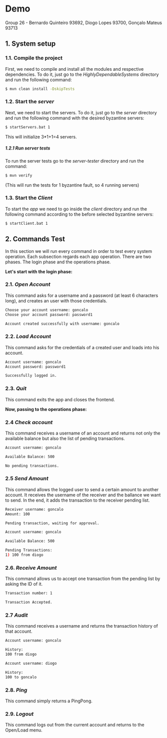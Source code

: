 # Demo

Group 26 - Bernardo Quinteiro 93692, Diogo Lopes 93700, Gonçalo Mateus 93713

## 1. System setup

### 1.1. Compile the project

First, we need to compile and install all the modules and respective dependencies.
To do it, just go to the *HighlyDependableSystems* directory and run the following command:

```sh
$ mvn clean install -DskipTests
```

### 1.2. Start the *server*

Next, we need to start the servers.
To do it, just go to the *server* directory and run the following command with the desired byzantine servers:

```sh
$ startServers.bat 1
```

This will initialize 3*1+1=4 servers.

##### 1.2.1 Run *server* tests
To run the server tests go to the *server-tester* directory and run the command:

```sh
$ mvn verify 
```
(This will run the tests for 1 byzantine fault, so 4 running servers)

### 1.3. Start the *Client*

To start the *app* we need to go inside the *client* directory and run the following command according to the before selected byzantine servers:

 ```sh
$ startClient.bat 1
```



## 2. Commands Test

In this section we will run every command in order to test every system operation.
Each subsection regards each app operation. 
There are two phases. The login phase and the operations phase.

**Let's start with the login phase:**

### 2.1. *Open Account*

This command asks for a username and a password (at least 6 characters long), and creates an user with those credentials.

```sh
Choose your account username: goncalo
Choose your account password: password1

Account created successfully with username: goncalo
```

### 2.2. *Load Account*

This command asks for the credentials of a created user and loads into his account.

```sh
Account username: goncalo
Account password: password1

Successfully logged in.
```

### 2.3. *Quit*

This command exits the app and closes the frontend.



**Now, passing to the operations phase:**

### 2.4 *Check account*

This command receives a username of an account and returns not only the available balance but also the list of pending transactions.

```sh
Account username: goncalo

Available Balance: 500

No pending transactions.
```


### 2.5 *Send Amount*

This command allows the logged user to send a certain amount to another account. It receives the username of the receiver and the ballance we want to send. In the end, it adds the transaction to the receiver pending list.

```sh
Receiver username: goncalo
Amount: 100

Pending transaction, waiting for approval.
```

```sh
Account username: goncalo

Available Balance: 500

Pending Transactions:
1) 100 from diogo
```

### 2.6. *Receive Amount*

This command allows us to accept one transaction from the pending list by asking the ID of it.

```sh
Transaction number: 1

Transaction Accepted.
```


### 2.7 *Audit*

This command receives a username and returns the transaction history of that account.

```sh
Account username: goncalo

History:
100 from diogo
```
```sh
Account username: diogo

History:
100 to goncalo
```

### 2.8. *Ping*

 This command simply returns a PingPong.


### 2.9. *Logout*

This command logs out from the current account and returns to the Open/Load menu.
